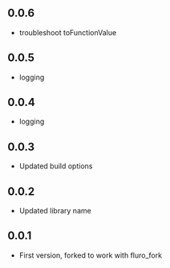## 0.0.6
- troubleshoot toFunctionValue

## 0.0.5
- logging

## 0.0.4
- logging

## 0.0.3
- Updated build options

## 0.0.2
- Updated library name

## 0.0.1
- First version, forked to work with fluro_fork
